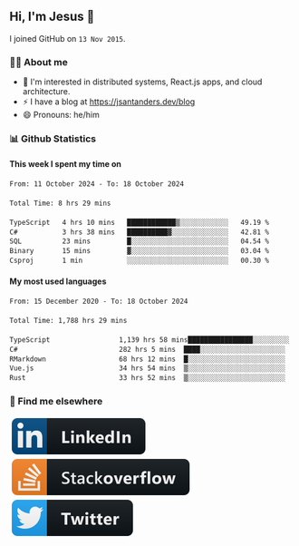## Hi, I'm Jesus 👋

I joined GitHub on `13 Nov 2015`.

<!-- Talking about you -->

### 👨‍💻 About me

- 👦 I'm interested in distributed systems, React.js apps, and cloud architecture.
- ⚡️ I have a blog at <https://jsantanders.dev/blog>
- 😄 Pronouns: he/him

### 📊 Github Statistics

#### This week I spent my time on

<!--START_SECTION:weekly-->

```txt
From: 11 October 2024 - To: 18 October 2024

Total Time: 8 hrs 29 mins

TypeScript   4 hrs 10 mins   ████████████▒░░░░░░░░░░░░   49.19 %
C#           3 hrs 38 mins   ██████████▓░░░░░░░░░░░░░░   42.81 %
SQL          23 mins         █░░░░░░░░░░░░░░░░░░░░░░░░   04.54 %
Binary       15 mins         ▓░░░░░░░░░░░░░░░░░░░░░░░░   03.04 %
Csproj       1 min           ░░░░░░░░░░░░░░░░░░░░░░░░░   00.30 %
```

<!--END_SECTION:weekly-->

#### My most used languages

<!--START_SECTION:alltime-->

```txt
From: 15 December 2020 - To: 18 October 2024

Total Time: 1,788 hrs 29 mins

TypeScript                 1,139 hrs 58 mins████████████████░░░░░░░░░   63.74 %
C#                         282 hrs 5 mins  ████░░░░░░░░░░░░░░░░░░░░░   15.77 %
RMarkdown                  68 hrs 12 mins  █░░░░░░░░░░░░░░░░░░░░░░░░   03.81 %
Vue.js                     34 hrs 54 mins  ▒░░░░░░░░░░░░░░░░░░░░░░░░   01.95 %
Rust                       33 hrs 52 mins  ▒░░░░░░░░░░░░░░░░░░░░░░░░   01.89 %
```

<!--END_SECTION:alltime-->

### 📢 Find me elsewhere

<p>
  <a target="_blank" href="https://linkedin.com/in/jsantanders">
    <img src="https://github.com/jsantanders/jsantanders/blob/master/img/linkedin.svg" alt="LinkedIn" style="vertical-align:top; margin:4px">
  </a>
  
  <a target="_blank" href="https://stackoverflow.com/users/7318331/jesus-santander">
    <img src="https://github.com/jsantanders/jsantanders/blob/master/img/stackoverflow.svg" alt="StackOverflow" style="vertical-align:top; margin:4px">
  </a>
  
  <a target="_blank" href="http://twitter.com/jsantanders">
    <img src="https://github.com/jsantanders/jsantanders/blob/master/img/twitter.svg" alt="Twitter" style="vertical-align:top; margin:4px">
  </a>
</p>
